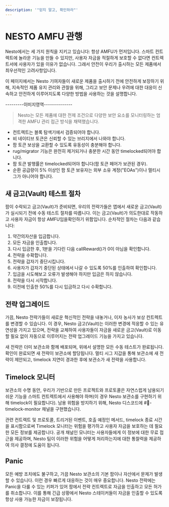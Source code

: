 ```yaml
---
description: '"믿지 말고, 확인하라"'
---
```


# NESTO AMFU 관행

Nesto에서는 세 가지 원칙을 지키고 있습니다: 항상 AMFU가 먼저입니다. 스마트 컨트렉트에 놀라운 기능을 만들 수 있지만, 사용자 자금을 적절하게 보호할 수 없다면 컨트렉트서에 사용자가 있을 이유가 없습니다. 그래서 안전이 우리가 출시하는 모든 제품에서 최우선적인 고려사항입니다.

이 페이지에서는 Nesto 기여자들이 새로운 제품을 출시하기 전에 안전하게 보장하기 위해, 지속적인 제품 유지 관리와 관찰을 위해, 그리고 보안 문제나 우려에 대한 대응이 신속하고 안전하게 이루어지도록 다양한 방법을 사용하는 것을 설명합니다.

\---------이미지영역--------------

> Nesto는 모든 제품에 대한 전제 조건으로 다양한 보안 요소를 모니터링하는 엄격한 AMFU 관리 접근 방식을 채택했습니다.

* 컨트렉트는 블록 탐색기에서 검증되어야 합니다.
* 비 네이티브 토큰은 신뢰할 수 있는 브리지에서 나와야 합니다.
* 팜 토큰 보상을 교환할 수 있도록 유동성이 충분해야 합니다.
* rug/migrator 기능은 완전히 제거되거나 충분한 시간 동안 timelocked되어야 합니다.
* 팜 토큰 발행률은 timelocked되어야 합니다(팜 토큰 페어가 보관된 경우).
* 순환 공급량이 5% 이상인 팜 토큰 보유자는 외부 소유 계정("EOAs")이나 멀티시그가 아니어야 합니다.

## 새 금고(Vault) 테스트 절차

팜이 수락되고 금고(Vault)가 준비되면, 우리의 전략가들은 앱에서 새로운 금고(Vault)가 실시되기 전에 수동 테스트 절차를 따릅니다. 이는 금고(Vault)가 의도한대로 작동하고 사용자 자금이 항상 AMFU임을확인하기 위함입니다. 순차적인 절차는 다음과 같습니다:

1. 약간의자산을 입금합니다.
2. 모든 자금을 인출합니다.
3. 다시 입금한 후, 1분을 기다린 다음 callReward()가 0이 아님을 확인합니다.
4. 전략을 수확합니다.
5. 전략을 갑자기 중단시킵니다.
6. 사용자가 갑자기 중단된 상태에서 나갈 수 있도록 50%를 인출하여 확인합니다.
7. 입금을 시도해보고 오류가 발생해야 하지만 입금은 하지 않습니다.
8. 전략을 다시 시작합니다.
9. 이전에 인출한 50%를 다시 입금하고 다시 수확합니다.

## 전략 업그레이드

가끔, Nesto 전략가들이 새로운 혁신적인 전략을 내놓거나, 이자 농사가 보상 컨트렉트를 변경할 수 있습니다. 이 경우, Nesto 금고(Vault)는 이러한 변경에 적응할 수 있는 유연성을 가지고 있으며, 전략을 교체하여 사용자들이 자금을 새로운 금고(Vault)로 이동할 필요 없이 자동으로 이루어지는 전략 업그레이드 기능을 가지고 있습니다.

새 전략은 더미 보관소와 함께 배포되며, 위에서 설명한 모든 수동 테스트가 완료됩니다. 확인이 완료되면 새 전략이 보관소에 할당됩니다. 멀티 시그 지갑을 통해 보관소에 새 전략이 제안되고, timelock 지연이 경과한 후에 보관소가 새 전략을 사용합니다.

## Timelock 모니터

보관소의 수명 동안, 우리가 기반으로 만든 프로젝트와 프로토콜은 자연스럽게 남용되기 쉬운 기능을 스마트 컨트렉트에서 사용해야 하며(이 경우 Nesto 보관소를 구현하기 위해 timelock이 필요합니다). 남용 위험을 방지하기 위해, Nesto 디스코드에 #👀-timelock-monitor 채널을 구현했습니다.

관련 컨트렉트 및 프로토콜, 트리거된 이벤트, 호출 예정인 메서드, timelock 종료 시간을 표시함으로써 Timelock 모니터는 위험을 평가하고 사용자 자금을 보호하는 데 필요한 모든 정보를 제공합니다. 공개 채널인 모니터는 사용자들에게 이 정보에 대한 무료 접근을 제공하며, Nesto 팀이 이러한 위험을 어떻게 처리하는지에 대한 통찰력을 제공하여 의사 결정에 도움이 됩니다.

## Panic

모든 예방 조치에도 불구하고, 가끔 Nesto 보관소의 기본 팜이나 자산에서 문제가 발생할 수 있습니다. 이런 경우 빠르게 대응하는 것이 매우 중요합니다. Nesto 전략에는 Panic을 다룰 수 있는 키퍼가 있어 팜에서 전략 컨트렉트로 자금을 인출하고 모든 허가를 취소합니다. 이를 통해 긴급 상황에서 Nesto 스테이커들이 자금을 인출할 수 있도록 항상 사용 가능한 자금이 보장됩니다.
